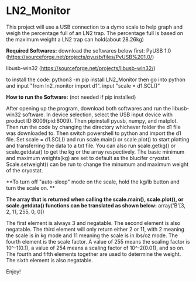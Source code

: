 # LN2_Monitor
This project will use a USB connection to a dymo scale to help graph and weigh the percentage full of an LN2 trap. The percentage full is based on the maximum weight a LN2 trap can hold(about 28.26kg)

**Required Softwares:**
download the softwares below first:
PyUSB 1.0 (https://sourceforge.net/projects/pyusb/files/PyUSB%201.0/)

libusb-win32 (https://sourceforge.net/projects/libusb-win32/)

to install the code: python3 -m pip install LN2_Monitor
then go into python and input "from ln2_monitor import d1". 
input "scale = d1.SCL()"

**How to run the Software:** (not needed if pip installed)

After opening up the program, download both softwares and run the libusb-win32 software. In device selection, select the USB input device with product ID 8009(pid:8009). Then pipinstall pyusb, numpy, and matplot. Then run the code by changing the directory whichever folder the d1 file was downloaded to. Then switch powershell to python and import the d1 file. Set scale = d1.SCL() and run scale.main() or scale.plot() to start plotting and transferring the data to a txt file. You can also run scale.getkg() or scale.getdata() to get the kg or the array respectively. The basic minimum and maximum weights(kg) are set to default as the blucifer cryostat. Scale.setweight() can be run to change the minumum and maximum weight of the cryostat.

**To turn off "auto-sleep" mode on the scale, hold the kg/lb button and turn the scale on. **

**The array that is returned when calling the scale.main(), scale.plot(), or scale.getdata() functions can be translated as shown below:**
array('B'[3, 2, 11, 255, 0, 0])

The first element is always 3 and negatable.
The second element is also negatable.
The third element will only return either 2 or 11, with 2 meaning the scale is in kg mode and 11 meaning the scale is in lbs/oz mode.
The fourth element is the scale factor. A value of 255 means the scaling factor is 10^-1(0.1), a value of 254 means a scaling factor of 10^-2(0.01), and so on. 
The fourth and fifth elements together are used to determine the weight.
The sixth element is also negatable. 

Enjoy!
